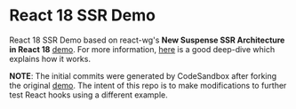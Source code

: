 # React 18 SSR Demo
React 18 SSR Demo based on react-wg's **New Suspense SSR Architecture in React 18** [demo](https://codesandbox.io/s/festive-star-9hfqt?file=/src/App.js). For more information, [here](https://github.com/reactwg/react-18/discussions/37) is a good deep-dive which explains how it works.

**NOTE**: The initial commits were generated by CodeSandbox after forking the original [demo](https://codesandbox.io/s/festive-star-9hfqt?file=/src/App.js). The intent of this repo is to make modifications to further test React hooks using a different example.
